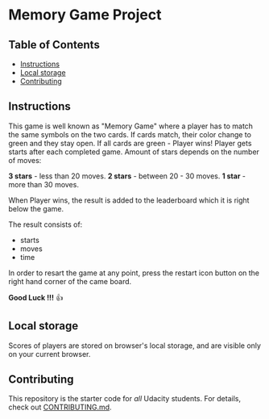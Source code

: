 # Memory Game Project

## Table of Contents

* [Instructions](#instructions)
* [Local storage](#Local-Storage)
* [Contributing](#contributing)


## Instructions

This game is well known as "Memory Game" where a player has to match the same symbols on the two cards. If cards match, their color change to green and they stay open. If all cards are green - Player wins! Player gets starts after each completed game. Amount of stars depends on the number of moves:

**3 stars** - less than 20 moves.
**2 stars** - between 20 - 30 moves.
**1 star** - more than 30 moves.

When Player wins, the result is added to the leaderboard which it is right below the game. 

The result consists of: 
- starts 
- moves
- time

In order to resart the game at any point, press the restart icon button on the right hand corner of the came board. 

**Good Luck !!!**  :+1:

## Local storage

Scores of players are stored on browser's local storage, and are visible only on your current browser.

## Contributing

This repository is the starter code for _all_ Udacity students. 
For details, check out [CONTRIBUTING.md](CONTRIBUTING.md).
